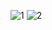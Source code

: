 ![1](https://github.com/LuigiFedele/resHTTP--InfoFilmes/assets/113513355/91c31624-f8f2-4447-bb0f-dc12dcf0b434)
![2](https://github.com/LuigiFedele/resHTTP--InfoFilmes/assets/113513355/be3cbc15-0d0b-4ccc-8174-31021e450aee)
